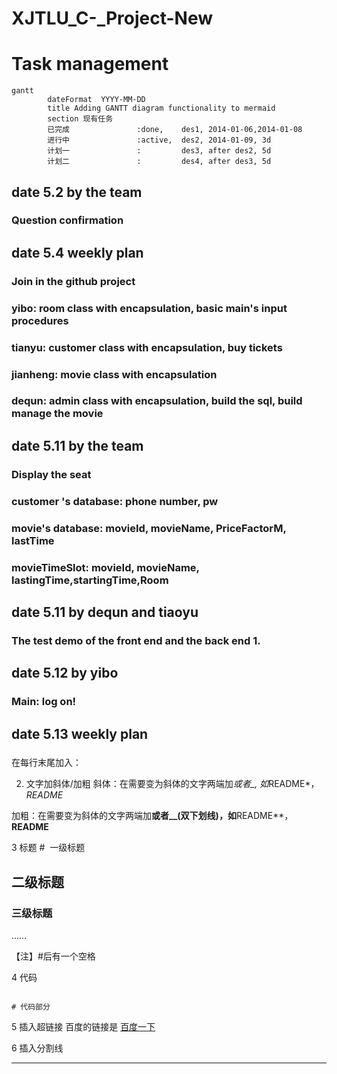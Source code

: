 # XJTLU_C-_Project-New
# Task management
```mermaid
gantt
        dateFormat  YYYY-MM-DD
        title Adding GANTT diagram functionality to mermaid
        section 现有任务
        已完成               :done,    des1, 2014-01-06,2014-01-08
        进行中               :active,  des2, 2014-01-09, 3d
        计划一               :         des3, after des2, 5d
        计划二               :         des4, after des3, 5d
```
## date 5.2 by the team
### Question confirmation

## date 5.4 weekly plan
### Join in the github project
### yibo: room class with encapsulation, basic main's input procedures
### tianyu: customer class with encapsulation, buy tickets
### jianheng: movie class with encapsulation
### dequn: admin class with encapsulation, build the sql, build manage the movie

## date 5.11 by the team

### Display the seat
### customer 's database: phone number, pw
### movie's database: movieId, movieName, PriceFactorM, lastTime
### movieTimeSlot: movieId, movieName, lastingTime,startingTime,Room

## date 5.11 by dequn and tiaoyu
### The test demo of the front end and the back end 1.

## date 5.12 by yibo
### Main: log on!


## date 5.13 weekly plan
### 






在每行末尾加入：<br />

2. 文字加斜体/加粗
斜体：在需要变为斜体的文字两端加*或者_, 如*README*，_README_

加粗：在需要变为斜体的文字两端加**或者__(双下划线)，如**README**，__README__

3 标题
#  一级标题

## 二级标题

### 三级标题

……

【注】#后有一个空格

4 代码
```

# 代码部分

```

5 插入超链接
百度的链接是 [百度一下](https://www.baidu.com/)

6 插入分割线
****
